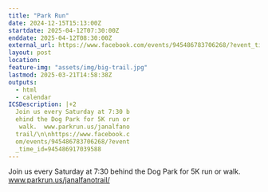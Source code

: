 ```yaml
---
title: "Park Run"
date: 2024-12-15T15:13:00Z
startdate: 2025-04-12T07:30:00Z
enddate: 2025-04-12T08:30:00Z
external_url: https://www.facebook.com/events/945486783706268/?event_time_id=945486917039588
layout: post
location: 
feature-img: "assets/img/big-trail.jpg"
lastmod: 2025-03-21T14:58:38Z
outputs:
  - html
  - calendar
ICSDescription: |+2
  Join us every Saturday at 7:30 b  ehind the Dog Park for 5K run or   walk.  www.parkrun.us/janalfano  trail/\n\nhttps://www.facebook.c  om/events/945486783706268/?event  _time_id=945486917039588
---
```


Join us every Saturday at 7&#58;30 behind the Dog Park for 5K run or walk.  www.parkrun.us/janalfanotrail/<br>
  <br>
  
